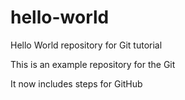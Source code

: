 # hello-world
Hello World repository for Git tutorial

This is an example repository for the Git 

It now includes steps for GitHub
